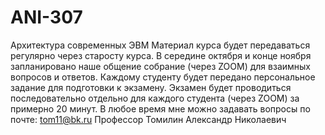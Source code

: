 # ANI-307
Архитектура современных ЭВМ
  Материал курса будет передаваться регулярно через старосту курса. В середине октября и конце ноября запланировано наше общение собрание (через ZOOM) для взаимных вопросов и ответов.
  Каждому студенту будет передано персональное задание для подготовки к экзамену. Экзамен будет проводиться последовательно отдельно для каждого студента (через ZOOM) за примерно 20 минут.
  В любое время мне можно задавать вопросы по почте: tom11@bk.ru
  Профессор Томилин Александр Николаевич
